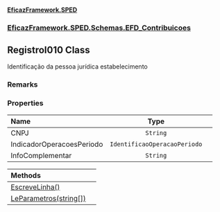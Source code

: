 #### [EficazFramework.SPED](EficazFrameworkSPED.md 'EficazFramework SPED')
### [EficazFramework.SPED.Schemas.EFD_Contribuicoes](EficazFramework.SPED.Schemas.EFD_Contribuicoes.md 'EficazFramework.SPED.Schemas.EFD_Contribuicoes')

## RegistroI010 Class

Identificação da pessoa jurídica estabelecimento

### Remarks
### Properties

| Name | Type | |
| :--- | :---: | :--- |
| CNPJ | `String` |  |
| IndicadorOperacoesPeriodo | `IdentificaoOperacaoPeriodo` |  |
| InfoComplementar | `String` |  |

| Methods | |
| :--- | :--- |
| [EscreveLinha()](EficazFramework.SPED.Schemas.EFD_Contribuicoes/RegistroI010/EscreveLinha().md 'EficazFramework.SPED.Schemas.EFD_Contribuicoes.RegistroI010.EscreveLinha()') | |
| [LeParametros(string[])](EficazFramework.SPED.Schemas.EFD_Contribuicoes/RegistroI010/LeParametros(string[]).md 'EficazFramework.SPED.Schemas.EFD_Contribuicoes.RegistroI010.LeParametros(string[])') | |
